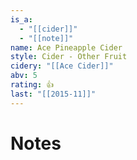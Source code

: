 ```yaml
---
is_a:
  - "[[cider]]"
  - "[[note]]"
name: Ace Pineapple Cider
style: Cider - Other Fruit
cidery: "[[Ace Cider]]"
abv: 5
rating: 👍
last: "[[2015-11]]"
---
```

# Notes

